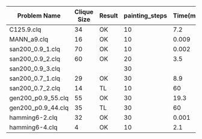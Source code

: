 | Problem Name       | Clique Size | Result | painting_steps | Time(min) |
|--------------------|-------------|--------|----------------|-----------|
| C125.9.clq         | 34          | OK     | 10             | 7.2       |
| MANN_a9.clq        | 16          | OK     | 10             | 0.009     |
| san200_0.9_1.clq   | 70          | OK     | 10             | 0.002     |
| san200_0.9_2.clq   | 60          | OK     | 20             | 3.5       |
| san200_0.9_3.clq   |             |        | 30             |           |
| san200_0.7_1.clq   | 29          | OK     | 30             | 8.9       |
| san200_0.7_2.clq   | 14          | TL     | 10             | 60        |
| gen200_p0.9_55.clq | 55          | OK     | 30             | 19.3      |
| gen200_p0.9_44.clq | 35          | TL     | 30             | 60        |
| hamming6-2.clq     | 32          | OK     | 30             | 0.001     |
| hamming6-4.clq     | 4           | OK     | 10             | 2.1       |
